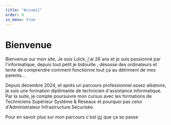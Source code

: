 ```yaml
---
title: "Accueil"
order: 0
in_menu: true
---
```

# Bienvenue

Bienvenue sur mon site, 
Je suis Loïck, j'ai 26 ans et je suis passionné par l'informatique, depuis tout petit je bidouille , désosse des ordinateurs et tente de comprendre comment fonctionne tout ça au détriment de mes parents...

Depuis décembre 2024, et après un parcours professionnel assez aléatoire, je suis une formation diplômante de technicien d'assistance informatique. Par la suite, je compte poursuivre mon cursus avec les formations de Techniciens Supérieur Système & Réseaux et pourquoi pas celui d'Administrateur Infrastructure Sécurisée.

Pour en savoir plus sur mon parcours c'est [ici](https://goyave732.github.io/site-cv/parcours.html) que ça se passe 